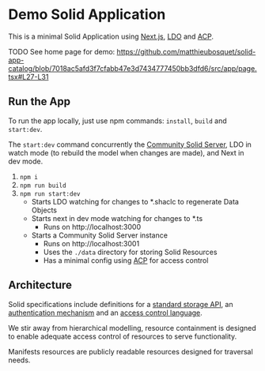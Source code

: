 # Demo Solid Application

This is a minimal Solid Application using [Next.js](https://nextjs.org/), [LDO](https://ldo.js.org/latest/) and [ACP](https://solidproject.org/TR/acp).

TODO See home page for demo:
https://github.com/matthieubosquet/solid-app-catalog/blob/7018ac5afd3f7cfabb47e3d7434777450bb3dfd6/src/app/page.tsx#L27-L31


## Run the App

To run the app locally, just use npm commands: `install`, `build` and `start:dev`.

The `start:dev` command concurrently the [Community Solid Server](https://communitysolidserver.github.io/CommunitySolidServer/latest/), LDO in watch mode (to rebuild the model when changes are made), and Next in dev mode.

1. `npm i`
1. `npm run build`
1. `npm run start:dev`
    - Starts LDO watching for changes to *.shaclc to regenerate Data Objects
    - Starts next in dev mode watching for changes to *.ts 
        - Runs on http://localhost:3000
    - Starts a Community Solid Server instance
        - Runs on http://localhost:3001
        - Uses the `./data` directory for storing Solid Resources
        - Has a minimal config using [ACP](https://solidproject.org/TR/acp) for access control



## Architecture

Solid specifications include definitions for a [standard storage API](https://solidproject.org/TR/protocol), an [authentication mechanism](https://solidproject.org/TR/oidc) and an [access control language](https://solidproject.org/TR/acp).

We stir away from hierarchical modelling, resource containment is designed to enable adequate access control of resources to serve functionality.

Manifests resources are publicly readable resources designed for traversal needs.


## 
